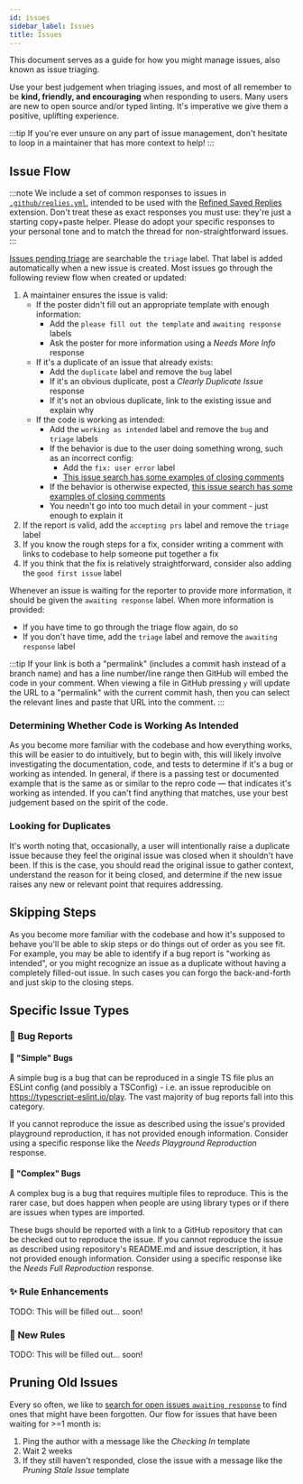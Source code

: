 ```yaml
---
id: issues
sidebar_label: Issues
title: Issues
---
```


This document serves as a guide for how you might manage issues, also known as issue triaging.

Use your best judgement when triaging issues, and most of all remember to be **kind, friendly, and encouraging** when responding to users.
Many users are new to open source and/or typed linting.
It's imperative we give them a positive, uplifting experience.

:::tip
If you're ever unsure on any part of issue management, don't hesitate to loop in a maintainer that has more context to help!
:::

## Issue Flow

:::note
We include a set of common responses to issues in [`.github/replies.yml`](https://github.com/typescript-eslint/typescript-eslint/blob/main/.github/replies.yml), intended to be used with the [Refined Saved Replies](https://github.com/JoshuaKGoldberg/refined-saved-replies) extension.
Don't treat these as exact responses you must use: they're just a starting copy+paste helper.
Please do adopt your specific responses to your personal tone and to match the thread for non-straightforward issues.
:::

[Issues pending triage](https://github.com/typescript-eslint/typescript-eslint/issues?q=is%3Aopen+is%3Aissue+label%3Atriage) are searchable the `triage` label.
That label is added automatically when a new issue is created.
Most issues go through the following review flow when created or updated:

1. A maintainer ensures the issue is valid:
   - If the poster didn't fill out an appropriate template with enough information:
     - Add the `please fill out the template` and `awaiting response` labels
     - Ask the poster for more information using a _Needs More Info_ response
   - If it's a duplicate of an issue that already exists:
     - Add the `duplicate` label and remove the `bug` label
     - If it's an obvious duplicate, post a _Clearly Duplicate Issue_ response
     - If it's not an obvious duplicate, link to the existing issue and explain why
   - If the code is working as intended:
     - Add the `working as intended` label and remove the `bug` and `triage` labels
     - If the behavior is due to the user doing something wrong, such as an incorrect config:
       - Add the `fix: user error` label
       - [This issue search has some examples of closing comments](https://github.com/typescript-eslint/typescript-eslint/issues?q=is%3Aissue+sort%3Aupdated-desc+label%3A%22fix%3A+user+error%22+is%3Aclosed)
     - If the behavior is otherwise expected, [this issue search has some examples of closing comments](https://github.com/typescript-eslint/typescript-eslint/issues?q=is%3Aissue+sort%3Aupdated-desc+label%3A%22working+as+intended%22+-label%3A%22fix%3A+user+error%22+is%3Aclosed+)
     - You needn't go into too much detail in your comment - just enough to explain it
2. If the report is valid, add the `accepting prs` label and remove the `triage` label
3. If you know the rough steps for a fix, consider writing a comment with links to codebase to help someone put together a fix
4. If you think that the fix is relatively straightforward, consider also adding the `good first issue` label

Whenever an issue is waiting for the reporter to provide more information, it should be given the `awaiting response` label.
When more information is provided:

- If you have time to go through the triage flow again, do so
- If you don't have time, add the `triage` label and remove the `awaiting response` label

:::tip
If your link is both a "permalink" (includes a commit hash instead of a branch name) and has a line number/line range then GitHub will embed the code in your comment.
When viewing a file in GitHub pressing `y` will update the URL to a "permalink" with the current commit hash, then you can select the relevant lines and paste that URL into the comment.
:::

### Determining Whether Code is Working As Intended

As you become more familiar with the codebase and how everything works, this will be easier to do intuitively, but to begin with, this will likely involve investigating the documentation, code, and tests to determine if it's a bug or working as intended.
In general, if there is a passing test or documented example that is the same as or similar to the repro code — that indicates it's working as intended.
If you can't find anything that matches, use your best judgement based on the spirit of the code.

### Looking for Duplicates

It's worth noting that, occasionally, a user will intentionally raise a duplicate issue because they feel the original issue was closed when it shouldn't have been.
If this is the case, you should read the original issue to gather context, understand the reason for it being closed, and determine if the new issue raises any new or relevant point that requires addressing.

## Skipping Steps

As you become more familiar with the codebase and how it's supposed to behave you'll be able to skip steps or do things out of order as you see fit.
For example, you may be able to identify if a bug report is "working as intended", or you might recognize an issue as a duplicate without having a completely filled-out issue.
In such cases you can forgo the back-and-forth and just skip to the closing steps.

## Specific Issue Types

### 🐛 Bug Reports

#### 🐞 "Simple" Bugs

A simple bug is a bug that can be reproduced in a single TS file plus an ESLint config (and possibly a TSConfig) - i.e. an issue reproducible on https://typescript-eslint.io/play.
The vast majority of bug reports fall into this category.

If you cannot reproduce the issue as described using the issue's provided playground reproduction, it has not provided enough information.
Consider using a specific response like the _Needs Playground Reproduction_ response.

#### 🦟 "Complex" Bugs

A complex bug is a bug that requires multiple files to reproduce.
This is the rarer case, but does happen when people are using library types or if there are issues when types are imported.

These bugs should be reported with a link to a GitHub repository that can be checked out to reproduce the issue.
If you cannot reproduce the issue as described using repository's README.md and issue description, it has not provided enough information.
Consider using a specific response like the _Needs Full Reproduction_ response.

### ✨ Rule Enhancements

TODO: This will be filled out... soon!

### 🚀 New Rules

TODO: This will be filled out... soon!

## Pruning Old Issues

Every so often, we like to [search for open issues `awaiting response`](https://github.com/typescript-eslint/typescript-eslint/issues?q=is%3Aopen+is%3Aissue+label%3A%22awaiting+response%22) to find ones that might have been forgotten.
Our flow for issues that have been waiting for >=1 month is:

1. Ping the author with a message like the _Checking In_ template
2. Wait 2 weeks
3. If they still haven't responded, close the issue with a message like the _Pruning Stale Issue_ template
